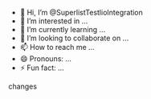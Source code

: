 - 👋 Hi, I’m @SuperlistTestlioIntegration
- 👀 I’m interested in ...
- 🌱 I’m currently learning ...
- 💞️ I’m looking to collaborate on ...
- 📫 How to reach me ...
- 😄 Pronouns: ...
- ⚡ Fun fact: ...

<!---
SuperlistTestlioIntegration/SuperlistTestlioIntegration is a ✨ special ✨ repository because its `README.md` (this file) appears on your GitHub profile.
You can click the Preview link to take a look at your changes.
--->
changes
